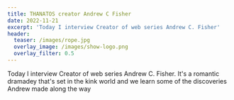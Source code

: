 ```yaml
---
title: THANATOS creator Andrew C Fisher
date: 2022-11-21
excerpt: 'Today I interview Creator of web series Andrew C. Fisher'
header:
  teaser: /images/rope.jpg
  overlay_image: /images/show-logo.png
  overlay_filter: 0.5
---
```


<!--<iframe src='https://open.spotify.com/embed/episode/1znKJfcTGjv1sLgHJ0gSBn' width='80%' height='232' frameborder='0' allowtransparency='true' allow='encrypted-media'></iframe>-->

Today I interview Creator of web series Andrew C. Fisher. It's a romantic dramadey that's set in the kink world and we learn some of the discoveries Andrew made along the way

